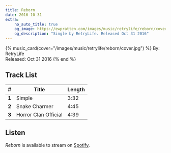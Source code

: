 ```yaml
---
title: Reborn
date: 2016-10-31
extra:
    no_auto_title: true
    og_image: https://ewpratten.com/images/music/retrylife/reborn/cover.jpg
    og_description: "Single by RetryLife. Released Oct 31 2016"
---
```



{% music_card(cover="/images/music/retrylife/reborn/cover.jpg") %}
By: RetryLife<br>
Released: Oct 31 2016
{% end %}

## Track List

|   #   | Title                | Length |
|:-----:|----------------------|--------|
| **1** | Simple               | 3:32   |
| **2** | Snake Charmer        | 4:45   |
| **3** | Horror Clan Official | 4:39   |

## Listen

*Reborn* is available to stream on [Spotify](https://open.spotify.com/album/5Nza88pbyLWeuSm2IHbVgN).
